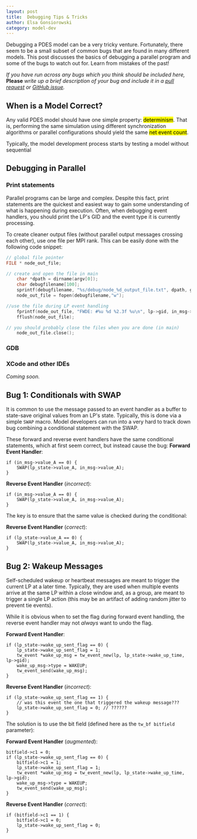 ```yaml
---
layout: post
title:  Debugging Tips & Tricks
author: Elsa Gonsiorowski
category: model-dev
---
```


Debugging a PDES model can be a very tricky venture.
Fortunately, there seem to be a small subset of common bugs that are found in many different models.
This post discusses the basics of debugging a parallel program and some of the bugs to watch out for.
Learn from mistakes of the past!

*If you have run across any bugs which you think should be included here,* **Please** *write up a brief description of your bug and include it in a [pull request]() or [GitHub issue]().*

## When is a Model Correct?

Any valid PDES model should have one simple property: <mark>determinism</mark>.
That is, performing the same simulation using different synchronization algorithms or parallel configurations should yield the same <mark>net event count</mark>.

Typically, the model development process starts by testing a model without  sequential

## Debugging in Parallel

### Print statements

Parallel programs can be large and complex.
Despite this fact, print statements are the quickest and easiest way to gain some understanding of what is happening during execution.
Often, when debugging event handlers, you should print the LP's GID and the event type it is currently processing.

To create cleaner output files (without parallel output messages crossing each other), use one file per MPI rank.
This can be easily done with the following code snippet:

```C
// global file pointer
FILE * node_out_file;

// create and open the file in main
    char *dpath = dirname(argv[0]);
    char debugfilename[100];
    sprintf(debugfilename, "%s/debug/node_%d_output_file.txt", dpath, g_tw_mynode);
    node_out_file = fopen(debugfilename,"w");

//use the file during LP event handling
    fprintf(node_out_file, "FWDE: #%u %d %2.3f %u\n", lp->gid, in_msg->type, tw_now(lp), in_msg->id);
    fflush(node_out_file);

// you should probably close the files when you are done (in main)
    node_out_file.close();
```

### GDB



### XCode and other IDEs

*Coming soon.*

## Bug 1: Conditionals with SWAP

It is common to use the message passed to an event handler as a buffer to state-save original values from an LP's state.
Typically, this is done via a simple `SWAP` macro.
Model developers can run into a very hard to track down bug combining a conditional statement with the SWAP.

These forward and reverse event handlers have the same conditional statements, which at first seem correct, but instead cause the bug:
**Forward Event Handler**:

```
if (in_msg->value_A == 0) {
    SWAP(lp_state->value_A, in_msg->value_A);
}
```

**Reverse Event Handler** (*incorrect*):

```
if (in_msg->value_A == 0) {
    SWAP(lp_state->value_A, in_msg->value_A);
}
```

The key is to ensure that the same value is checked during the conditional:

**Reverse Event Handler** (*correct*):

```
if (lp_state->value_A == 0) {
    SWAP(lp_state->value_A, in_msg->value_A);
}
```

## Bug 2: Wakeup Messages

Self-scheduled wakeup or heartbeat messages are meant to trigger the current LP at a later time.
Typically, they are used when multiple events arrive at the same LP within a close window and, as a group, are meant to trigger a single LP action (this may be an artifact of adding random jitter to prevent tie events).

While it is obvious when to set the flag during forward event handling, the reverse event handler may not *always* want to undo the flag.

**Forward Event Handler**:

```
if (lp_state->wake_up_sent_flag == 0) {
    lp_state->wake_up_sent_flag = 1;
    tw_event *wake_up_msg = tw_event_new(lp, lp_state->wake_up_time, lp->gid);
    wake_up_msg->type = WAKEUP;
    tw_event_send(wake_up_msg);
}
```

**Reverse Event Handler** (*incorrect*):

```
if (lp_state->wake_up_sent_flag == 1) {
    // was this event the one that triggered the wakeup message???
    lp_state->wake_up_sent_flag = 0; // ??????
}
```

The solution is to use the bit field (defined here as the `tw_bf bitfield` parameter):

**Forward Event Handler** (*augmented*):

```
bitfield->c1 = 0;
if (lp_state->wake_up_sent_flag == 0) {
    bitfield->c1 = 1;
    lp_state->wake_up_sent_flag = 1;
    tw_event *wake_up_msg = tw_event_new(lp, lp_state->wake_up_time, lp->gid);
    wake_up_msg->type = WAKEUP;
    tw_event_send(wake_up_msg);
}
```

**Reverse Event Handler** (*correct*):

```
if (bitfield->c1 == 1) {
    bitfield->c1 = 0;
    lp_state->wake_up_sent_flag = 0;
}
```

